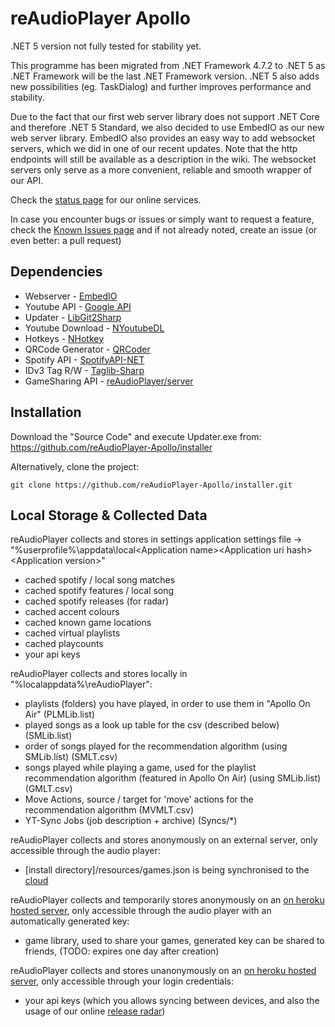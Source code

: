 # reAudioPlayer Apollo

.NET 5 version not fully tested for stability yet.

This programme has been migrated from .NET Framework 4.7.2 to .NET 5 as .NET Framework will be the last .NET Framework version.
.NET 5 also adds new possibilities (eg. TaskDialog) and further improves performance and stability.

Due to the fact that our first web server library does not support .NET Core and therefore .NET 5 Standard, we also decided to use EmbedIO as our new web server library.
EmbedIO also provides an easy way to add websocket servers, which we did in one of our recent updates. Note that the http endpoints will still be available as a description in the wiki. The websocket servers only serve as a more convenient, reliable and smooth wrapper of our API.

Check the [status page](http://status.reap.ml/) for our online services.

In case you encounter bugs or issues or simply want to request a feature, check the [Known Issues page](Known-Issues.md) and if not already noted, create an issue (or even better: a pull request)

## Dependencies

- Webserver - [EmbedIO](https://github.com/unosquare/embedio)
- Youtube API - [Google API](https://github.com/googleapis/google-api-dotnet-client)
- Updater - [LibGit2Sharp](https://github.com/libgit2/libgit2sharp)
- Youtube Download - [NYoutubeDL](http://gitlab.com/rgunti/nyoutubedl)
- Hotkeys - [NHotkey](https://github.com/thomaslevesque/NHotkey)
- QRCode Generator - [QRCoder](https://github.com/codebude/QRCoder)
- Spotify API - [SpotifyAPI-NET](https://github.com/JohnnyCrazy/SpotifyAPI-NET)
- IDv3 Tag R/W - [Taglib-Sharp](https://github.com/mono/taglib-sharp)
- GameSharing API - [reAudioPlayer/server](https://github.com/reAudioPlayer-Apollo/server)

## Installation

Download the "Source Code" and execute Updater.exe from: https://github.com/reAudioPlayer-Apollo/installer

Alternatively, clone the project:

```
git clone https://github.com/reAudioPlayer-Apollo/installer.git
```

## Local Storage & Collected Data

reAudioPlayer collects and stores in settings application settings file
-> "%userprofile%\appdata\local\<Application name>\<Application uri hash>\<Application version>"
- cached spotify / local song matches
- cached spotify features / local song
- cached spotify releases (for radar)
- cached accent colours
- cached known game locations
- cached virtual playlists
- cached playcounts
- your api keys

reAudioPlayer collects and stores locally in "%localappdata%\reAudioPlayer":
- playlists (folders) you have played, in order to use them in "Apollo On Air" (PLMLib.list)
- played songs as a look up table for the csv (described below) (SMLib.list)
- order of songs played for the recommendation algorithm (using SMLib.list) (SMLT.csv)
- songs played while playing a game, used for the playlist recommendation algorithm (featured in Apollo On Air) (using SMLib.list) (GMLT.csv)
- Move Actions, source / target for 'move' actions for the recommendation algorithm (MVMLT.csv)
- YT-Sync Jobs (job description + archive) (Syncs/*)

reAudioPlayer collects and stores anonymously on an external server, only accessible through the audio player:
- [install directory]/resources/games.json is being synchronised to the [cloud](https://github.com/reAudioPlayer-Apollo/server)

reAudioPlayer collects and temporarily stores anonymously on an [on heroku hosted server](https://github.com/reAudioPlayer-Apollo/server), only accessible through the audio player with an automatically generated key:
- game library, used to share your games, generated key can be shared to friends, (TODO: expires one day after creation)

reAudioPlayer collects and stores unanonymously on an [on heroku hosted server](https://github.com/reAudioPlayer-Apollo/server), only accessible through your login credentials:
- your api keys (which you allows syncing between devices, and also the usage of our online [release radar](https://eu-apollo.herokuapp.com/spotify))
